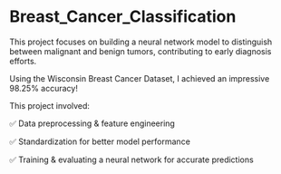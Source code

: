 # Breast_Cancer_Classification
This project focuses on building a neural network model to distinguish between malignant and benign tumors, contributing to early diagnosis efforts.  

Using the Wisconsin Breast Cancer Dataset, I achieved an impressive 98.25% accuracy!  

This project involved:  

✅ Data preprocessing & feature engineering  

✅ Standardization for better model performance  

✅ Training & evaluating a neural network for accurate predictions
